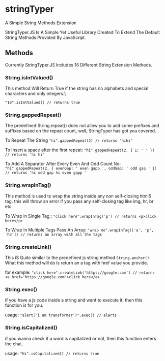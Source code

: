 # stringTyper
A Simple String Methods Extension 

StringTyper.JS Is A Simple Yet Useful Library Created To Extend The Default String Methods Provided By JavaScript.

## Methods
Currently StringTyper.JS Includes 16 Different String Extension Methods.

### String.isIntValued()
This method Will Return True if the string has no alphabets and special characters and only integers.\

`"10".isIntValued() // returns true`

### String.gappedRepeat()
The predefined String.repeat() does not allow you to add some prefixes and suffixes based on the repeat count, well, StringTyper has got you covered.

To Repeat The String
`"hi".gappedRepeat(2) // returns 'hihi'`

To Insert a space after the first repeat:
`"hi".gappedRepeat(2, { 1: ' ' }) // returns 'hi hi'`

To Add A Separator After Every Even And Odd Count No:
`"hi".gappedRepeat(2, { evenGap: ' even gapp ', oddGap: ' odd gap ' }) // returns 'hi odd gap hi even gapp '`

### String.wrapInTag()
This method is used to wrap the string inside any non self-closing html5 tag. this will throw an error if you pass any self-closing tag like img, hr, br etc.

To Wrap in Single Tag;:
`"click here".wrapInTag('p') // returns <p>click here</p>`

To Wrap In Multiple Tags Pass An Array:
`"wrap me".wrapInTag(['a', 'p', 'h3']) // returns an array with all the tags`

### String.createLink()
This iS Quite similar to the predefined js string method `String.anchor()`
What this method will do is return an a tag with href value you provide.

for example:
`"click here".createLink('https://google.com') // returns <a href='https://google.com'>click here</a>`

### String.exec()
if you have a js code inside a string and want to execute it, then this function is for you.

usage:
`"alert('i am transformer')".exec() // alerts`

### String.isCapitalized()
if you wanna check if a word is capitalized or not, then this function enters the chat.

usage: 
`"Hi".isCapitalized() // returns true`
